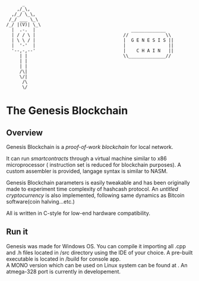 

          _
        ,/_\,
      ,/_/ \_\,
     /_/ ___ \_\
    /_/ |(V)| \_\
      |  .-.  |                                    _____________
      | / / \ |                                 //              \\
      | \ \ / |                                 |  G E N E S I S ||
      |  '-'  |                                 |                ||
      '--,-,--'                                 |    C H A I N   ||
         | |                                    \\______________//
         | |
         | |
         /\|
         \/|
          /\
          \/



# The Genesis Blockchain

## Overview

Genesis Blockchain is a _proof-of-work blockchain_ for local network. 

It can run _smartcontracts_ through a virtual machine similar to x86 microprocessor ( instruction set is reduced for blockchain
purposes). 
A custom assembler is provided, langage syntax is similar to NASM.

Genesis Blockchain parameters is easily tweakable and has been originally made to experiment time complexity of hashcash 
protocol.
An _untitled cryptocurrency_ is also implemented, following same dynamics as Bitcoin software(coin halving...etc.)

All is written in C-style for low-end hardware compatibility. 

## Run it

Genesis was made for Windows OS. You can compile it importing all .cpp and .h files located in /src directory using the IDE of your choice.
A pre-built executable is located in /build for console app.  
A MONO version which can be used on Linux system can be found at . 
An atmega-328 port is currently in developement. 
